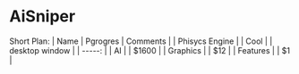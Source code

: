 # AiSniper

Short Plan:
| Name             | Pgrogres      |    Comments |
| Phisycs Engine   |               | Cool        |
| desktop window   |               | -----:      |
| AI               |               | $1600       |
| Graphics         |               |   $12       |
| Features         |               |    $1       |



